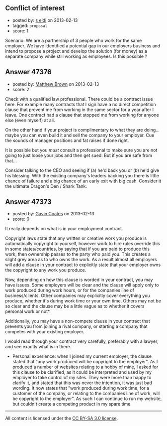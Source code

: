 ## Conflict of interest

- posted by: [s eldi](https://stackexchange.com/users/-1/23998-s-eldi) on 2013-02-13
- tagged: `proposal`
- score: 1

Scenario: We are a partnership of 3 people who work for the same employer. We have identified a potential gap in our employers business and intend to propose a project and develop the solution (for money) as a separate company while still working as employees. 
Is this possible ?


## Answer 47376

- posted by: [Matthew Brown](https://stackexchange.com/users/-1/24003-matthew-brown) on 2013-02-13
- score: 2

Check with a qualified law professional. There could be a contract issue here. For example many contracts that I sign have a no direct competition clause that prevent me from working in the same sector for a year after I leave. One contract had a clause that stopped me from working for anyone else (even myself) at all.

On the other hand if your project is complimentary to what they are doing... maybe you can even build it and sell the company to your employer. Cue the sounds of manager positions and fat raises if done right.

It is possible but you *must* consult a professional to make sure you are not going to just loose your jobs and then get sued. But if you are safe from that...

Consider talking to the CEO and seeing if (a) he'd back you or (b) he'd give his blessing. With the existing company's leaders backing you there is little chance of failure and a big chance of an early exit with big cash. Consider it the ultimate Dragon's Den / Shark Tank.


## Answer 47373

- posted by: [Gavin Coates](https://stackexchange.com/users/-1/23633-gavin-coates) on 2013-02-13
- score: 0

It really depends on what is in your employment contract. 

Copyright laws state that any written or creative work you produce is automatically copyright to yourself, however work to hire rules override this in some states/countries, by saying that if you are paid to produce this work, then ownership passes to the party who paid you. This creates a slight grey area as to who owns the work. As a result almost all employers will add a clause in your contract to explicitly state that your employer owns the copyright to any work you produce.

Now, depending on how this clause is worded in your contract, you may have issues. Some employers will be clear and the clause will apply only to work produced during work hours, or for the companies line of business/clients. Other companies may explicitly cover everything you produce, whether it's during work time or your own time. Others may not be so clear and the clause may be a little vague as to whether it covers personal work or not*.

Additionally, you may have a non-compete clause in your contract that prevents you from joining a rival company, or starting a company that competes with your existing employer.

I would read through your contract very carefully, preferably with a lawyer, and see exactly what is in there. 

* Personal experience: when I joined my current employer, the clause stated that "any work produced will be copyright to the employer". As I produced a number of websites relating to a hobby of mine, I asked for this clause to be clarified, as it could be interpreted and used by my employer to take control of my sites. They were more than happy to clarify it, and stated that this was never the intention, it was just bad wording. It now states that "work produced during work time, for a customer of the company, or relating to the companies line of work, will be copyright to the employer". As such I can continue to run my website, but couldn't create a competing product in my spare time.



---

All content is licensed under the [CC BY-SA 3.0 license](https://creativecommons.org/licenses/by-sa/3.0/).
